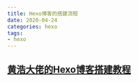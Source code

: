 ```yaml
---
title: Hexo博客的搭建流程
date: 2020-04-24
categories: hexo
tags: 
- hexo
---
```

## [黄浩大佬的Hexo博客搭建教程](https://mrhuanhao.cn/2020/03/23/hexobase/)
